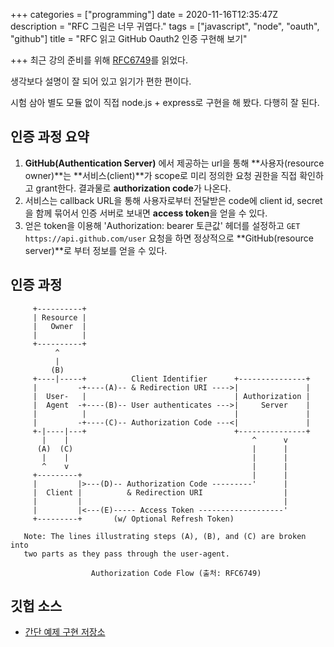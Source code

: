 +++
categories = ["programming"]
date = 2020-11-16T12:35:47Z
description = "RFC 그림은 너무 귀엽다."
tags = ["javascript", "node", "oauth", "github"]
title = "RFC 읽고 GitHub Oauth2 인증 구현해 보기"

+++
최근 강의 준비를 위해 [RFC6749](https://tools.ietf.org/html/rfc6749)를 읽었다.

생각보다 설명이 잘 되어 있고 읽기가 편한 편이다.

시험 삼아 별도 모듈 없이 직접 node.js + express로 구현을 해 봤다. 다행히 잘 된다.

## 인증 과정 요약

1. **GitHub(Authentication Server)** 에서 제공하는 url을 통해 **사용자(resource owner)**는 **서비스(client)**가 scope로 미리 정의한 요청 권한을 직접 확인하고 grant한다. 결과물로 **authorization code**가 나온다.
2. 서비스는 callback URL을 통해 사용자로부터 전달받은 code에 client id, secret을 함께 묶어서 인증 서버로 보내면 **access token**을 얻을 수 있다.
3. 얻은 token을 이용해  'Authorization: bearer 토큰값' 헤더를 설정하고 `GET https://api.github.com/user` 요청을 하면 정상적으로 **GitHub(resource server)**로 부터 정보를 얻을 수 있다.

## 인증 과정

         +----------+
         | Resource |
         |   Owner  |
         |          |
         +----------+
              ^
              |
             (B)
         +----|-----+          Client Identifier      +---------------+
         |         -+----(A)-- & Redirection URI ---->|               |
         |  User-   |                                 | Authorization |
         |  Agent  -+----(B)-- User authenticates --->|     Server    |
         |          |                                 |               |
         |         -+----(C)-- Authorization Code ---<|               |
         +-|----|---+                                 +---------------+
           |    |                                         ^      v
          (A)  (C)                                        |      |
           |    |                                         |      |
           ^    v                                         |      |
         +---------+                                      |      |
         |         |>---(D)-- Authorization Code ---------'      |
         |  Client |          & Redirection URI                  |
         |         |                                             |
         |         |<---(E)----- Access Token -------------------'
         +---------+       (w/ Optional Refresh Token)
    
       Note: The lines illustrating steps (A), (B), and (C) are broken into
       two parts as they pass through the user-agent.
    
                      Authorization Code Flow (출처: RFC6749)

## 깃헙 소스

* [간단 예제 구현 저장소](https://github.com/honux77/oauth2-node)